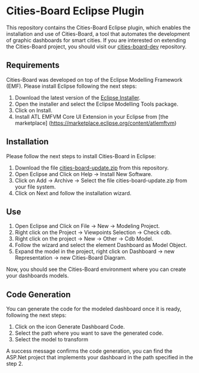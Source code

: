 # Cities-Board Eclipse Plugin

This repository contains the Cities-Board Eclipse plugin, which enables the installation and use of Cities-Board, a tool that automates the development of graphic dashboards for smart cities. If you are interested on extending the Cities-Board project, you should visit our [cities-board-dev](https://github.com/cabrerac/cities-board-dev) repository.

## Requirements

Cities-Board was developed on top of the Eclipse Modelling Framework (EMF). Please install Eclipse following the next steps:

1. Download the latest version of the [Eclipse Installer](https://www.eclipse.org/downloads/packages/installer).
2. Open the installer and select the Eclipse Modelling Tools package.
3. Click on Install.
4. Install ATL EMFVM Core UI Extension in your Eclipse from [the marketplace] (https://marketplace.eclipse.org/content/atlemftvm)

## Installation

Please follow the next steps to install Cities-Board in Eclipse:

1. Download the file [cities-board-update.zip](https://github.com/cabrerac/cities-board/blob/master/cities-board-update.zip) from this repository.
2. Open Eclipse and Click on Help -> Install New Software.
3. Click on Add -> Archive -> Select the file cities-board-update.zip from your file system.
4. Click on Next and follow the installation wizard.

## Use

1. Open Eclipse and Click on File -> New -> Modeling Project.
2. Right click on the Project -> Viewpoints Selection -> Check cdb.
3. Right click on the project -> New -> Other -> Cdb Model.
4. Follow the wizard and select the element Dashboard as Model Object.
5. Expand the model in the project, right click on Dashboard -> new Representation -> new Cities-Board Diagram.

Now, you should see the Cities-Board environment where you can create your dashboards models. 

## Code Generation

You can generate the code for the modeled dashboard once it is ready, following the next steps:

1. Click on the icon Generate Dashboard Code.
2. Select the path where you want to save the generated code.
3. Select the model to transform

A success message confirms the code generation, you can find the ASP.Net project that implements your dashboard in the path specified in the step 2.
  

